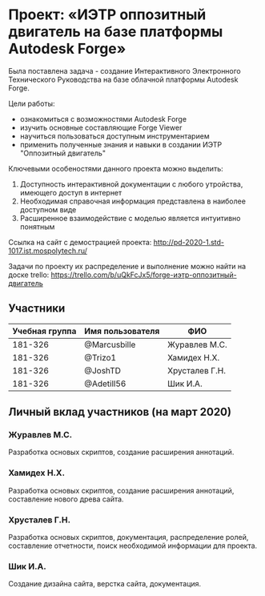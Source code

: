 # Проект: «ИЭТР оппозитный двигатель на базе платформы Autodesk Forge»

Была поставлена задача - создание Интерактивного Электронного Технического Руководства на базе облачной платформы Autodesk Forge.

Цели работы:
- ознакомиться с возможностями Autodesk Forge
- изучить основные составляющие Forge Viewer
- научиться пользоваться доступным инструментарием
- применить полученные знания и навыки в создании ИЭТР "Оппозитный двигатель"

Ключевыми особеностями данного проекта можно выделить:
1. Доступность интерактивной документации с любого утройства, имеющего доступ в интернет
2. Необходимая справочная информация представлена в наиболее доступном виде
3. Расширенное взаимодействие с моделью является интуитивно понятным

Ссылка на сайт с демострацией проекта: 
http://pd-2020-1.std-1017.ist.mospolytech.ru/

Задачи по проекту их распределение и выполнение можно найти на доске trello:
https://trello.com/b/uQkFcJx5/forge-иэтр-оппозитный-двигатель


## Участники

| Учебная группа | Имя пользователя | ФИО              |
|----------------|------------------|------------------|
| 181-326        | @Marcusbille     | Журавлев М.С.    |
| 181-326        | @Trizo1          | Хамидех Н.Х.     |
| 181-326        | @JoshTD          | Хрусталев Г.Н.   |
| 181-326        | @Adetill56       | Шик И.А.         |

## Личный вклад участников (на март 2020)

### Журавлев М.С.

Разработка основых скриптов, создание расширения аннотаций.

### Хамидех Н.Х.

Разработка основых скриптов, создание расширения аннотаций, составление нового древа сайта.

### Хрусталев Г.Н.

Разработка основых скриптов, документация, распределение ролей, составление отчетности, поиск необходимой информации для проекта.

### Шик И.А.

Создание дизайна сайта, верстка сайта, документация.
